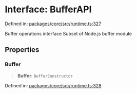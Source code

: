 # Interface: BufferAPI

Defined in: [packages/core/src/runtime.ts:327](https://github.com/vdeantoni/unblessed/blob/cda5e27f3d59c079a4be779247045dff26f0e9d3/packages/core/src/runtime.ts#L327)

Buffer operations interface
Subset of Node.js buffer module

## Properties

### Buffer

> **Buffer**: `BufferConstructor`

Defined in: [packages/core/src/runtime.ts:328](https://github.com/vdeantoni/unblessed/blob/cda5e27f3d59c079a4be779247045dff26f0e9d3/packages/core/src/runtime.ts#L328)
